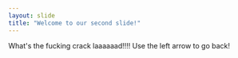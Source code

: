 ```yaml
---
layout: slide
title: "Welcome to our second slide!"
---
```

What's the fucking crack laaaaaad!!!!
Use the left arrow to go back!
